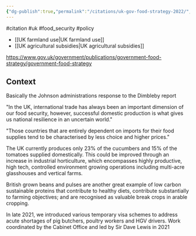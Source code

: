 ```yaml
---
{"dg-publish":true,"permalink":"/citations/uk-gov-food-strategy-2022/","created":"2024-12-05T10:47:09.914+00:00","updated":"2025-09-28T23:40:49.347+01:00"}
---
```


#citation #uk #food_security #policy 

- [[UK farmland use\|UK farmland use]]
- [[UK agricultural subsidies\|UK agricultural subsidies]]

https://www.gov.uk/government/publications/government-food-strategy/government-food-strategy

## Context
Basically the Johnson administrations response to the Dimbleby report

"In the UK, international trade has always been an important dimension of our food security, however, successful domestic production is what gives us national resilience in an uncertain world."

"Those countries that are entirely dependent on imports for their food supplies tend to be characterised by less choice and higher prices."

The UK currently produces only 23% of the cucumbers and 15% of the tomatoes supplied domestically. This could be improved through an increase in industrial horticulture, which encompasses highly productive, high tech, controlled environment growing operations including multi-acre glasshouses and vertical farms.

British grown beans and pulses are another great example of low carbon sustainable proteins that contribute to healthy diets, contribute substantially to farming objectives; and are recognised as valuable break crops in arable cropping.

In late 2021, we introduced various temporary visa schemes to address acute shortages of pig butchers, poultry workers and HGV drivers. Work coordinated by the Cabinet Office and led by Sir Dave Lewis in 2021
